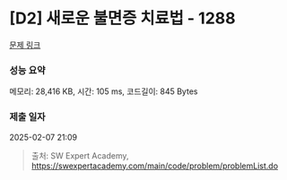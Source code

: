 # [D2] 새로운 불면증 치료법 - 1288 

[문제 링크](https://swexpertacademy.com/main/code/problem/problemDetail.do?contestProbId=AV18_yw6I9MCFAZN) 

### 성능 요약

메모리: 28,416 KB, 시간: 105 ms, 코드길이: 845 Bytes

### 제출 일자

2025-02-07 21:09



> 출처: SW Expert Academy, https://swexpertacademy.com/main/code/problem/problemList.do